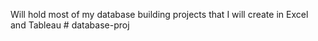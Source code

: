 Will hold most of my database building projects that I will create in Excel and Tableau # database-proj
